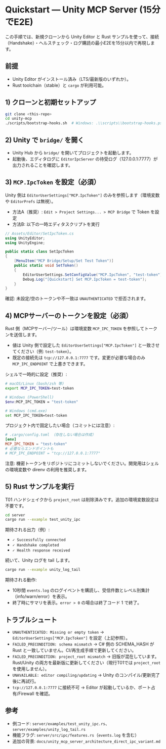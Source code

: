# Quickstart — Unity MCP Server (15分でE2E)

この手順では、新規クローンから Unity Editor と Rust サンプルを使って、接続（Handshake）・ヘルスチェック・ログ購読の最小E2Eを15分以内で再現します。

## 前提
- Unity Editor がインストール済み（LTS/最新版のいずれか）。
- Rust toolchain（stable）と `cargo` が利用可能。

## 1) クローンと初期セットアップ

```sh
git clone <this-repo>
cd unity-mcp
./scripts/bootstrap-hooks.sh  # Windows: .\\scripts\\bootstrap-hooks.ps1
```

## 2) Unity で `bridge/` を開く
- Unity Hub から `bridge/` を開いてプロジェクトを起動します。
- 起動後、エディタログに `EditorIpcServer` の待受ログ（127.0.0.1:7777）が出力されることを確認します。

## 3) `MCP.IpcToken` を設定（必須）
Unity 側は `EditorUserSettings["MCP.IpcToken"]` のみを参照します（環境変数や `EditorPrefs` は無視）。

- 方法A（推奨）: `Edit > Project Settings... > MCP Bridge` で Token を設定
- 方法B: 以下の一時エディタスクリプトを実行

```csharp
// Assets/Editor/SetIpcToken.cs
using UnityEditor;
using UnityEngine;

public static class SetIpcToken
{
    [MenuItem("MCP Bridge/Setup/Set Test Token")]
    public static void SetToken()
    {
        EditorUserSettings.SetConfigValue("MCP.IpcToken", "test-token");
        Debug.Log("[Quickstart] Set MCP.IpcToken = test-token");
    }
}
```

確認: 未設定/空のトークンや不一致は `UNAUTHENTICATED` で拒否されます。

## 4) MCPサーバーのトークンを設定（必須）
Rust 側（MCPサーバー/ツール）は環境変数 `MCP_IPC_TOKEN` を参照してトークンを送信します。

- 値は Unity 側で設定した `EditorUserSettings["MCP.IpcToken"]` と一致させてください（例: `test-token`）。
- 既定の接続先は `tcp://127.0.0.1:7777` です。変更が必要な場合のみ `MCP_IPC_ENDPOINT` で上書きできます。

シェルで一時的に設定（推奨）:

```bash
# macOS/Linux (bash/zsh 等)
export MCP_IPC_TOKEN=test-token

# Windows (PowerShell)
$env:MCP_IPC_TOKEN = "test-token"

# Windows (cmd.exe)
set MCP_IPC_TOKEN=test-token
```

プロジェクト内で固定したい場合（コミットには注意）:

```toml
# .cargo/config.toml （存在しない場合は作成）
[env]
MCP_IPC_TOKEN = "test-token"
# 必要ならエンドポイントも
# MCP_IPC_ENDPOINT = "tcp://127.0.0.1:7777"
```

注意: 機密トークンをリポジトリにコミットしないでください。開発用はシェルの環境変数や direnv の利用を推奨します。

## 5) Rust サンプルを実行

T01 ハンドシェイクから `project_root` は削除済みです。追加の環境変数設定は不要です。

```sh
cd server
cargo run --example test_unity_ipc
```

期待される出力（例）:
- `✓ Successfully connected`
- `✓ Handshake completed`
- `✓ Health response received`

続いて、Unity ログを tail します。

```sh
cargo run --example unity_log_tail
```

期待される動作:
- 10秒間 `events.log` のログイベントを購読し、受信件数とレベル別集計（info/warn/error）を表示。
- 終了時にサマリを表示。`error > 0` の場合は終了コード 1 で終了。

## トラブルシュート
- `UNAUTHENTICATED: Missing or empty token` → `EditorUserSettings["MCP.IpcToken"]` を設定（上記参照）。
- `FAILED_PRECONDITION: schema mismatch` → C# 側の SCHEMA_HASH が Rust と一致していません。CI/再生成手順で更新してください。
- `FAILED_PRECONDITION: project_root mismatch` → 旧版が混在しています。Rust/Unity の両方を最新版に更新してください（現行T01では `project_root` を使用しません）。
- `UNAVAILABLE: editor compiling/updating` → Unity のコンパイル/更新完了後に再試行。
- `tcp://127.0.0.1:7777` に接続不可 → Editor が起動しているか、ポート占有/Firewall を確認。

## 参考
- 例コード: `server/examples/test_unity_ipc.rs`、`server/examples/unity_log_tail.rs`
- 機能フラグ: `server/src/ipc/features.rs`（`events.log` を含む）
- 追加の背景: `docs/unity_mcp_server_architecture_direct_ipc_variant.md`

